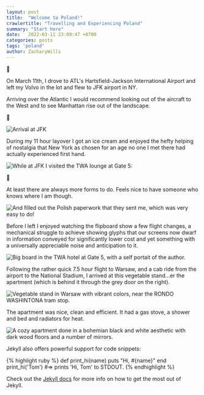 ```yaml
---
layout: post
title:  "Welcome to Poland!"
crawlertitle: "Travelling and Experiencing Poland"
summary: "Start here"
date:   2022-03-11 23:09:47 +0700
categories: posts
tags: 'poland'
author: ZacharyWills
---
```

:flight_departure:

On March 11th, I drove to ATL's Hartsfield-Jackson International Airport and left my Volvo in the lot and flew to JFK airport in NY. 

Arriving over the Atlantic I would recommend looking out of the aircraft to the West and to see Manhattan rise out of the landscape. 

:ocean:

![Arrival at JFK](/Warsaw/assets/images/jfk_landing.JPEG)

During my 11 hour layover I got an ice cream and enjoyed the hefty helping of nostalgia that New York as chosen for an age no one I met there had actually experienced first hand. 

![While at JFK I visited the TWA lounge at Gate 5:](/Warsaw/assets/images/twa.JPEG)

:bookmark_tabs:

At least there are always more forms to do. Feels nice to have someone who knows where I am though. 

![And filled out the Polish paperwork that they sent me, which was very easy to do!](/Warsaw/assets/images/polish_PLF.jpeg)

Before I left I enjoyed watching the flipboard show a few flight changes, a mechanical struggle to achieve showing glyphs that our screens now dwarf in information conveyed for significantly lower cost and yet something with a universally appreciable noise and anticipation to it.  

![Big board in the TWA hotel at Gate 5, with a self portait of the author.](/Warsaw/assets/images/flipboard.JPEG)

Following the rather quick 7.5 hour flight to Warsaw, and a cab ride from the airport to the National Stadium, I arrived at this vegetable stand...er the apartment (which is behind it through the grey door on the right). 

![Vegetable stand in Warsaw with vibrant colors, near the RONDO WASHINTONA tram stop.](/Warsaw/assets/images/vegito.JPEG)

The apartment was nice, clean and efficient. It had a gas stove, a shower and bed and radiators for heat.

![A cozy apartment done in a bohemian black and white aesthetic with dark wood floors and a number of mirrors.](/Warsaw/assets/images/apartment.JPEG)


Jekyll also offers powerful support for code snippets:

{% highlight ruby %}
def print_hi(name)
  puts "Hi, #{name}"
end
print_hi('Tom')
#=> prints 'Hi, Tom' to STDOUT.
{% endhighlight %}

Check out the [Jekyll docs][jekyll-docs] for more info on how to get the most out of Jekyll.

[jekyll-docs]: http://jekyllrb.com/docs/home
